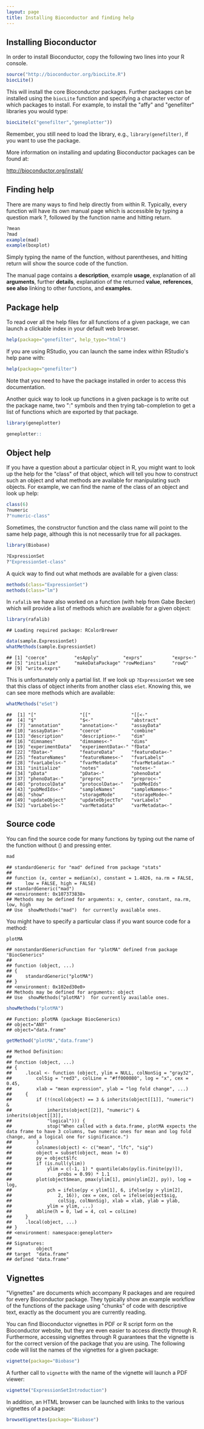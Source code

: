 ```yaml
---
layout: page
title: Installing Bioconductor and finding help
---
```


## Installing Bioconductor

In order to install Bioconductor, copy the following two lines into your R console.


```r
source("http://bioconductor.org/biocLite.R")
biocLite()
```

This will install the core Bioconductor packages. Further packages can be installed using the `biocLite` function and specifying a character vector of which packages to install. For example, to install the "affy" and "genefilter" libraries you would type:


```r
biocLite(c("genefilter","geneplotter"))
```

Remember, you still need to load the library, e.g., `library(genefilter)`, if you want to use the package.

More information on installing and updating Bioconductor packages can be found at:

http://bioconductor.org/install/

## Finding help 

There are many ways to find help directly from within R. Typically, every function will have its own manual page which is accessible by typing a question mark ?, followed by the function name and hitting return.


```r
?mean
?mad
example(mad)
example(boxplot)
```

Simply typing the name of the function, without parentheses, and hitting return will show the source code of the function.

The manual page contains a **description**, example **usage**, explanation of all **arguments**, further **details**, explanation of the returned **value**, **references**, **see also** linking to other functions, and **examples**.

## Package help

To read over all the help files for all functions of a given package, we can launch a clickable index in your default web browser.


```r
help(package="genefilter", help_type="html")
```

If you are using RStudio, you can launch the same index within RStudio's help pane with:


```r
help(package="genefilter")
```

Note that you need to have the package installed in order to access this documentation.

Another quick way to look up functions in a given package is to write out the package name, two ":" symbols and then trying tab-completion to get a list of functions which are exported by that package.


```r
library(geneplotter)
```


```r
geneplotter::
```

## Object help

If you have a question about a particular object in R, you might want to look up the help for the "class" of that object, which will tell you how to construct such an object and what methods are available for manipulating such objects. For example, we can find the name of the class of an object and look up help:


```r
class(6)
?numeric
?"numeric-class"
```

Sometimes, the constructor function and the class name will point to the same help page, although this is not necessarily true for all packages.


```r
library(Biobase)
```


```r
?ExpressionSet
?"ExpressionSet-class"
```

A quick way to find out what methods are available for a given class:


```r
methods(class="ExpressionSet")
methods(class="lm")
```

In `rafalib` we have also worked on a function (with help from Gabe Becker) which will provide a list of methods which are available for a given object:


```r
library(rafalib)
```

```
## Loading required package: RColorBrewer
```

```r
data(sample.ExpressionSet)
whatMethods(sample.ExpressionSet)
```

```
## [1] "coerce"          "esApply"         "exprs"           "exprs<-"        
## [5] "initialize"      "makeDataPackage" "rowMedians"      "rowQ"           
## [9] "write.exprs"
```

This is unfortunately only a partial list. If we look up `?ExpressionSet` we see that this class of object inherits from another class `eSet`. Knowing this, we can see more methods which are available:


```r
whatMethods("eSet")
```

```
##  [1] "["                "[["               "[[<-"            
##  [4] "$"                "$<-"              "abstract"        
##  [7] "annotation"       "annotation<-"     "assayData"       
## [10] "assayData<-"      "coerce"           "combine"         
## [13] "description"      "description<-"    "dim"             
## [16] "dimnames"         "dimnames<-"       "dims"            
## [19] "experimentData"   "experimentData<-" "fData"           
## [22] "fData<-"          "featureData"      "featureData<-"   
## [25] "featureNames"     "featureNames<-"   "fvarLabels"      
## [28] "fvarLabels<-"     "fvarMetadata"     "fvarMetadata<-"  
## [31] "initialize"       "notes"            "notes<-"         
## [34] "pData"            "pData<-"          "phenoData"       
## [37] "phenoData<-"      "preproc"          "preproc<-"       
## [40] "protocolData"     "protocolData<-"   "pubMedIds"       
## [43] "pubMedIds<-"      "sampleNames"      "sampleNames<-"   
## [46] "show"             "storageMode"      "storageMode<-"   
## [49] "updateObject"     "updateObjectTo"   "varLabels"       
## [52] "varLabels<-"      "varMetadata"      "varMetadata<-"
```

## Source code

You can find the source code for many functions by typing out the name of the function without () and pressing enter.


```r
mad
```

```
## standardGeneric for "mad" defined from package "stats"
## 
## function (x, center = median(x), constant = 1.4826, na.rm = FALSE, 
##     low = FALSE, high = FALSE) 
## standardGeneric("mad")
## <environment: 0x107373838>
## Methods may be defined for arguments: x, center, constant, na.rm, low, high
## Use  showMethods("mad")  for currently available ones.
```

You might have to specify a particular class if you want source code for a method:


```r
plotMA
```

```
## nonstandardGenericFunction for "plotMA" defined from package "BiocGenerics"
## 
## function (object, ...) 
## {
##     standardGeneric("plotMA")
## }
## <environment: 0x102ed30e0>
## Methods may be defined for arguments: object
## Use  showMethods("plotMA")  for currently available ones.
```

```r
showMethods("plotMA")
```

```
## Function: plotMA (package BiocGenerics)
## object="ANY"
## object="data.frame"
```

```r
getMethod("plotMA","data.frame")
```

```
## Method Definition:
## 
## function (object, ...) 
## {
##     .local <- function (object, ylim = NULL, colNonSig = "gray32", 
##         colSig = "red3", colLine = "#ff000080", log = "x", cex = 0.45, 
##         xlab = "mean expression", ylab = "log fold change", ...) 
##     {
##         if (!(ncol(object) == 3 & inherits(object[[1]], "numeric") & 
##             inherits(object[[2]], "numeric") & inherits(object[[3]], 
##             "logical"))) {
##             stop("When called with a data.frame, plotMA expects the data frame to have 3 columns, two numeric ones for mean and log fold change, and a logical one for significance.")
##         }
##         colnames(object) <- c("mean", "lfc", "sig")
##         object = subset(object, mean != 0)
##         py = object$lfc
##         if (is.null(ylim)) 
##             ylim = c(-1, 1) * quantile(abs(py[is.finite(py)]), 
##                 probs = 0.99) * 1.1
##         plot(object$mean, pmax(ylim[1], pmin(ylim[2], py)), log = log, 
##             pch = ifelse(py < ylim[1], 6, ifelse(py > ylim[2], 
##                 2, 16)), cex = cex, col = ifelse(object$sig, 
##                 colSig, colNonSig), xlab = xlab, ylab = ylab, 
##             ylim = ylim, ...)
##         abline(h = 0, lwd = 4, col = colLine)
##     }
##     .local(object, ...)
## }
## <environment: namespace:geneplotter>
## 
## Signatures:
##         object      
## target  "data.frame"
## defined "data.frame"
```

## Vignettes

"Vignettes" are documents which accompany R packages and are required for every Bioconductor package. They typically show an example workflow of the functions of the package using "chunks" of code with descriptive text, exactly as the document you are currently reading. 

You can find Bioconductor vignettes in PDF or R script form on the Bioconductor website, but they are even easier to access directly through R. Furthermore, accessing vignettes through R guarantees that the vignette is for the correct version of the package that you are using. The following code will list the names of the vignettes for a given package:


```r
vignette(package="Biobase")
```

A further call to `vignette` with the name of the vignette will launch a PDF viewer:


```r
vignette("ExpressionSetIntroduction")
```

In addition, an HTML browser can be launched with links to the various vignettes of a package:



```r
browseVignettes(package="Biobase")
```

